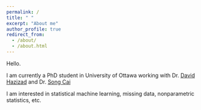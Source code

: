 ```yaml
---
permalink: /
title: " "
excerpt: "About me"
author_profile: true
redirect_from: 
  - /about/
  - /about.html
---
```


Hello. 

I am currently a PhD student in University of Ottawa working with Dr. [David Hazizad](https://www.davidhaziza.com/) and Dr. [Song Cai](https://people.math.carleton.ca/~scai/) 

I am interested in statistical machine learning, missing data, nonparametric statistics, etc.

